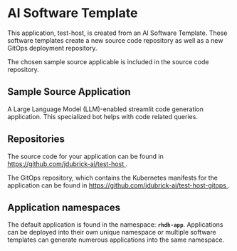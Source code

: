 # AI Software Template

This application, test-host, is created from an AI Software Template. These software templates create a new source code repository as well as a new GitOps deployment repository.

The chosen sample source applicable is included in the source code repository.

## Sample Source Application

A Large Language Model (LLM)-enabled streamlit code generation application. This specialized bot helps with code related queries.

## Repositories

The source code for your application can be found in [https://github.com/jdubrick-ai/test-host ](https://github.com/jdubrick-ai/test-host ).
 
The GitOps repository, which contains the Kubernetes manifests for the application can be found in 
[https://github.com/jdubrick-ai/test-host-gitops ](https://github.com/jdubrick-ai/test-host-gitops ). 

## Application namespaces 

The default application is found in the namespace: **`rhdh-app`**. Applications can be deployed into their own unique namespace or multiple software templates can generate numerous applications into the same namespace.